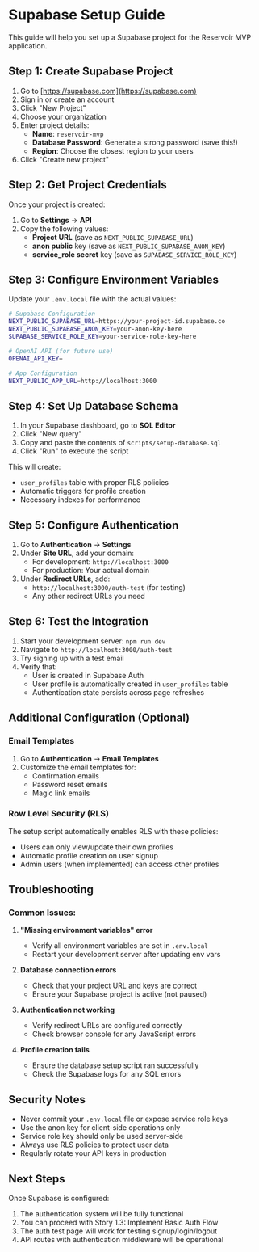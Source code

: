 # Supabase Setup Guide

This guide will help you set up a Supabase project for the Reservoir MVP application.

## Step 1: Create Supabase Project

1. Go to [https://supabase.com](https://supabase.com)
2. Sign in or create an account
3. Click "New Project"
4. Choose your organization
5. Enter project details:
   - **Name**: `reservoir-mvp`
   - **Database Password**: Generate a strong password (save this!)
   - **Region**: Choose the closest region to your users
6. Click "Create new project"

## Step 2: Get Project Credentials

Once your project is created:

1. Go to **Settings** → **API**
2. Copy the following values:
   - **Project URL** (save as `NEXT_PUBLIC_SUPABASE_URL`)
   - **anon public** key (save as `NEXT_PUBLIC_SUPABASE_ANON_KEY`)
   - **service_role secret** key (save as `SUPABASE_SERVICE_ROLE_KEY`)

## Step 3: Configure Environment Variables

Update your `.env.local` file with the actual values:

```bash
# Supabase Configuration
NEXT_PUBLIC_SUPABASE_URL=https://your-project-id.supabase.co
NEXT_PUBLIC_SUPABASE_ANON_KEY=your-anon-key-here
SUPABASE_SERVICE_ROLE_KEY=your-service-role-key-here

# OpenAI API (for future use)
OPENAI_API_KEY=

# App Configuration
NEXT_PUBLIC_APP_URL=http://localhost:3000
```

## Step 4: Set Up Database Schema

1. In your Supabase dashboard, go to **SQL Editor**
2. Click "New query"
3. Copy and paste the contents of `scripts/setup-database.sql`
4. Click "Run" to execute the script

This will create:
- `user_profiles` table with proper RLS policies
- Automatic triggers for profile creation
- Necessary indexes for performance

## Step 5: Configure Authentication

1. Go to **Authentication** → **Settings**
2. Under **Site URL**, add your domain:
   - For development: `http://localhost:3000`
   - For production: Your actual domain
3. Under **Redirect URLs**, add:
   - `http://localhost:3000/auth-test` (for testing)
   - Any other redirect URLs you need

## Step 6: Test the Integration

1. Start your development server: `npm run dev`
2. Navigate to `http://localhost:3000/auth-test`
3. Try signing up with a test email
4. Verify that:
   - User is created in Supabase Auth
   - User profile is automatically created in `user_profiles` table
   - Authentication state persists across page refreshes

## Additional Configuration (Optional)

### Email Templates
1. Go to **Authentication** → **Email Templates**
2. Customize the email templates for:
   - Confirmation emails
   - Password reset emails
   - Magic link emails

### Row Level Security (RLS)
The setup script automatically enables RLS with these policies:
- Users can only view/update their own profiles
- Automatic profile creation on user signup
- Admin users (when implemented) can access other profiles

## Troubleshooting

### Common Issues:

1. **"Missing environment variables" error**
   - Verify all environment variables are set in `.env.local`
   - Restart your development server after updating env vars

2. **Database connection errors**
   - Check that your project URL and keys are correct
   - Ensure your Supabase project is active (not paused)

3. **Authentication not working**
   - Verify redirect URLs are configured correctly
   - Check browser console for any JavaScript errors

4. **Profile creation fails**
   - Ensure the database setup script ran successfully
   - Check the Supabase logs for any SQL errors

## Security Notes

- Never commit your `.env.local` file or expose service role keys
- Use the anon key for client-side operations only
- Service role key should only be used server-side
- Always use RLS policies to protect user data
- Regularly rotate your API keys in production

## Next Steps

Once Supabase is configured:
1. The authentication system will be fully functional
2. You can proceed with Story 1.3: Implement Basic Auth Flow
3. The auth test page will work for testing signup/login/logout
4. API routes with authentication middleware will be operational